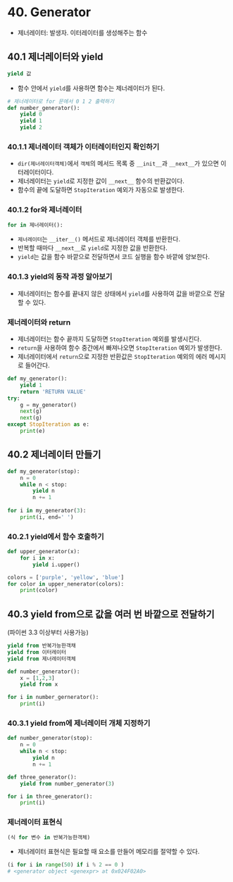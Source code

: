 # 40. Generator

- 제너레이터: 발생자. 이터레이터를 생성해주는 함수



## 40.1 제너레이터와 yield

```python
yield 값
```

- 함수 안에서 `yield`를 사용하면 함수는 제너레이터가 된다.



```python
# 제너레이터로 for 문에서 0 1 2 출력하기
def number_generator():
    yield 0
    yield 1
    yield 2
```



### 40.1.1 제너레이터 객체가 이터레이터인지 확인하기

- `dir(제너레이터객체)`에서 `객체`의 메서드 목록 중 `__init__`과 `__next__`가 있으면 이터레이터이다.
- 제너레이터는 `yield`로 지정한 값이 `__next__` 함수의 반환값이다.
- 함수의 끝에 도달하면 `StopIteration` 예외가 자동으로 발생한다.



### 40.1.2 for와 제너레이터

```python
for in 제너레이터():
```

- `제너레이터`는 `__iter__()` 메서드로 제너레이터 객체를 반환한다.
- 반복할 때마다 `__next__`로 `yield`로 지정한 값을 반환한다.
- `yield`는 값을 함수 바깥으로 전달하면서 코드 실행을 함수 바깥에 양보한다.



### 40.1.3 yield의 동작 과정 알아보기

- 제너레이터는 함수를 끝내지 않은 상태에서 `yield`를 사용하여 값을 바깥으로 전달할 수 있다.



### 제너레이터와 return

- 제너레이터는 함수 끝까지 도달하면 `StopIteration` 예외를 발생시킨다.
- `return`을 사용하여 함수 중간에서 빠져나오면 `StopIteration` 예외가 발생한다.
- 제너레이터에서 `return`으로 지정한 반환값은 `StopIteration` 예외의 에러 메시지로 들어간다.

```python
def my_generator():
    yield 1
    return 'RETURN VALUE'
try:
    g = my_generator()
    next(g)
    next(g)
except StopIteration as e:
    print(e)
```



## 40.2 제너레이터 만들기

```python
def my_generator(stop):
    n = 0
    while n < stop:
        yield n
        n += 1
        
for i in my_generator(3):
    print(i, end=' ')
```



### 40.2.1 yield에서 함수 호출하기

```python
def upper_generator(x):
    for i in x:
        yield i.upper()

colors = ['purple', 'yellow', 'blue']
for color in upper_nenerator(colors):
    print(color)
```



## 40.3 yield from으로 값을 여러 번 바깥으로 전달하기

(파이썬 3.3 이상부터 사용가능)

```python
yield from 반복가능한객채
yield from 이터레이터
yield from 제너레이터객체
```



```python
def number_generator():
    x = [1,2,3]
    yield from x

for i in number_gernerator():
    print(i)
```



### 40.3.1 yield from에 제너레이터 개체 지정하기

```python
def number_generator(stop):
    n = 0
    while n < stop:
        yield n
        n += 1

def three_generator():
    yield from number_generator(3)

for i in three_generator():
    print(i)
```



### 제너레이터 표현식

```python
(식 for 변수 in 반복가능한객체)
```

- 제너레이터 표현식은 필요할 때 요소를 만들어 메모리를 절약할 수 있다.

```python
(i for i in range(50) if i % 2 == 0 )
# <generator object <genexpr> at 0x024F02A0>
```

